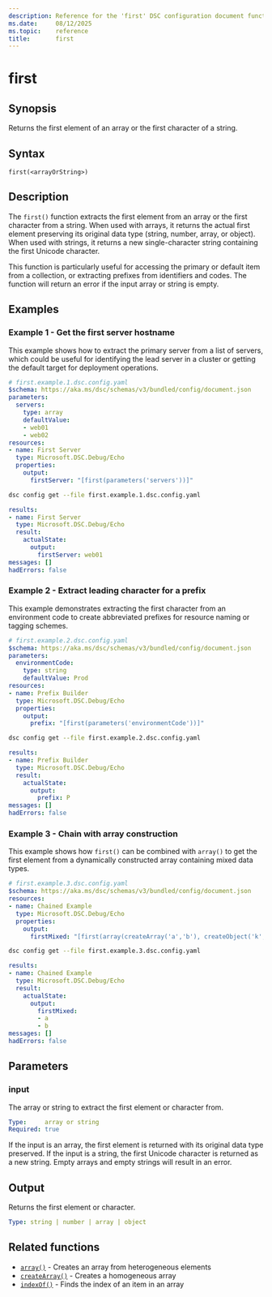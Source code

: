 ```yaml
---
description: Reference for the 'first' DSC configuration document function
ms.date:     08/12/2025
ms.topic:    reference
title:       first
---
```


# first

## Synopsis

Returns the first element of an array or the first character of a string.

## Syntax

```Syntax
first(<arrayOrString>)
```

## Description

The `first()` function extracts the first element from an array or the first
character from a string. When used with arrays, it returns the actual first
element preserving its original data type (string, number, array, or object).
When used with strings, it returns a new single-character string containing
the first Unicode character.

This function is particularly useful for accessing the primary or default item
from a collection, or extracting prefixes from identifiers and codes. The
function will return an error if the input array or string is empty.

## Examples

### Example 1 - Get the first server hostname

This example shows how to extract the primary server from a list of servers,
which could be useful for identifying the lead server in a cluster or getting
the default target for deployment operations.

```yaml
# first.example.1.dsc.config.yaml
$schema: https://aka.ms/dsc/schemas/v3/bundled/config/document.json
parameters:
  servers:
    type: array
    defaultValue:
    - web01
    - web02
resources:
- name: First Server
  type: Microsoft.DSC.Debug/Echo
  properties:
    output:
      firstServer: "[first(parameters('servers'))]"
```

```bash
dsc config get --file first.example.1.dsc.config.yaml
```

```yaml
results:
- name: First Server
  type: Microsoft.DSC.Debug/Echo
  result:
    actualState:
      output:
        firstServer: web01
messages: []
hadErrors: false
```

### Example 2 - Extract leading character for a prefix

This example demonstrates extracting the first character from an environment
code to create abbreviated prefixes for resource naming or tagging schemes.

```yaml
# first.example.2.dsc.config.yaml
$schema: https://aka.ms/dsc/schemas/v3/bundled/config/document.json
parameters:
  environmentCode:
    type: string
    defaultValue: Prod
resources:
- name: Prefix Builder
  type: Microsoft.DSC.Debug/Echo
  properties:
    output:
      prefix: "[first(parameters('environmentCode'))]"
```

```bash
dsc config get --file first.example.2.dsc.config.yaml
```

```yaml
results:
- name: Prefix Builder
  type: Microsoft.DSC.Debug/Echo
  result:
    actualState:
      output:
        prefix: P
messages: []
hadErrors: false
```

### Example 3 - Chain with array construction

This example shows how `first()` can be combined with `array()` to get the
first element from a dynamically constructed array containing mixed data types.

```yaml
# first.example.3.dsc.config.yaml
$schema: https://aka.ms/dsc/schemas/v3/bundled/config/document.json
resources:
- name: Chained Example
  type: Microsoft.DSC.Debug/Echo
  properties:
    output:
      firstMixed: "[first(array(createArray('a','b'), createObject('k','v')))]"
```

```bash
dsc config get --file first.example.3.dsc.config.yaml
```

```yaml
results:
- name: Chained Example
  type: Microsoft.DSC.Debug/Echo
  result:
    actualState:
      output:
        firstMixed:
        - a
        - b
messages: []
hadErrors: false
```

## Parameters

### input

The array or string to extract the first element or character from.

```yaml
Type:     array or string
Required: true
```

If the input is an array, the first element is returned with its original data
type preserved. If the input is a string, the first Unicode character is
returned as a new string. Empty arrays and empty strings will result in an
error.

## Output

Returns the first element or character.

```yaml
Type: string | number | array | object
```

## Related functions

- [`array()`][00] - Creates an array from heterogeneous elements
- [`createArray()`][01] - Creates a homogeneous array
- [`indexOf()`][02] - Finds the index of an item in an array

<!-- Link reference definitions -->
[00]: ./array.md
[01]: ./createArray.md
[02]: ./indexOf.md
